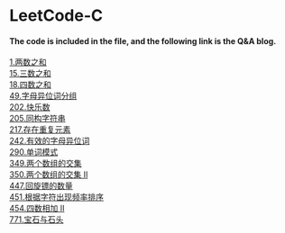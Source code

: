# LeetCode-C
#### The code is included in the file, and the following link is the Q&A blog.<br/>

[1.两数之和](https://messi1002.top/2019/03/22/LeetCode-1-%E4%B8%A4%E6%95%B0%E4%B9%8B%E5%92%8C%EF%BC%88Easy%EF%BC%89C%E8%AF%AD%E8%A8%80%E9%A2%98%E8%A7%A3/)<br/>
[15.三数之和](https://messi1002.top/2019/03/23/LeetCode-15-%E4%B8%89%E6%95%B0%E4%B9%8B%E5%92%8C%EF%BC%88Medium%EF%BC%89C%E8%AF%AD%E8%A8%80%E9%A2%98%E8%A7%A3/)<br/>
[18.四数之和](https://messi1002.top/2019/03/24/LeetCode-18-%E5%9B%9B%E6%95%B0%E4%B9%8B%E5%92%8C%EF%BC%88Medium%EF%BC%89C%E8%AF%AD%E8%A8%80%E9%A2%98%E8%A7%A3/)<br/>
[49.字母异位词分组](https://messi1002.top/2019/03/24/LeetCode-49-%E5%AD%97%E6%AF%8D%E5%BC%82%E4%BD%8D%E8%AF%8D%E5%88%86%E7%BB%84%EF%BC%88Medium%EF%BC%89C%E8%AF%AD%E8%A8%80%E9%A2%98%E8%A7%A3/)<br>
[202.快乐数](https://messi1002.top/2019/03/20/LeetCode-202-%E5%BF%AB%E4%B9%90%E6%95%B0%EF%BC%88Easy%EF%BC%89C%E8%AF%AD%E8%A8%80%E9%A2%98%E8%A7%A3/#more)<br/>
[205.同构字符串](https://messi1002.top/2019/03/21/LeetCode-205-%E5%90%8C%E6%9E%84%E5%AD%97%E7%AC%A6%E4%B8%B2%EF%BC%88Easy%EF%BC%89C%E8%AF%AD%E8%A8%80%E9%A2%98%E8%A7%A3/)<br/>
[217.存在重复元素](https://messi1002.top/2019/03/20/LeetCode-217-%E5%AD%98%E5%9C%A8%E9%87%8D%E5%A4%8D%E5%85%83%E7%B4%A0%EF%BC%88Easy%EF%BC%89C%E8%AF%AD%E8%A8%80%E9%A2%98%E8%A7%A3/)<br/>
[242.有效的字母异位词](https://messi1002.top/2019/03/20/LeetCode-242-%E6%9C%89%E6%95%88%E7%9A%84%E5%AD%97%E6%AF%8D%E5%BC%82%E4%BD%8D%E8%AF%8D%EF%BC%88Easy%EF%BC%89C%E8%AF%AD%E8%A8%80%E9%A2%98%E8%A7%A3/)<br/>
[290.单词模式](https://messi1002.top/2019/03/23/LeetCode-290-%E5%8D%95%E8%AF%8D%E6%A8%A1%E5%BC%8F%EF%BC%88Easy%EF%BC%89C%E8%AF%AD%E8%A8%80%E9%A2%98%E8%A7%A3/)<br/>
[349.两个数组的交集](https://messi1002.top/2019/03/19/LeetCode-349-%E4%B8%A4%E4%B8%AA%E6%95%B0%E7%BB%84%E7%9A%84%E4%BA%A4%E9%9B%86%EF%BC%88Easy%EF%BC%89C%E8%AF%AD%E8%A8%80%E9%A2%98%E8%A7%A3/)<br/>
[350.两个数组的交集 II](https://messi1002.top/2019/03/19/LeetCode-350-%E4%B8%A4%E4%B8%AA%E6%95%B0%E7%BB%84%E7%9A%84%E4%BA%A4%E9%9B%86-II%EF%BC%88Easy%EF%BC%89C%E8%AF%AD%E8%A8%80%E9%A2%98%E8%A7%A3/)<br/>
[447.回旋镖的数量](https://messi1002.top/2019/03/26/LeetCode-447-%E5%9B%9E%E6%97%8B%E9%95%96%E7%9A%84%E6%95%B0%E9%87%8F%EF%BC%88Easy%EF%BC%89C%E8%AF%AD%E8%A8%80%E9%A2%98%E8%A7%A3/)<br/>
[451.根据字符出现频率排序](https://messi1002.top/2019/03/21/LeetCode-451-%E6%A0%B9%E6%8D%AE%E5%AD%97%E7%AC%A6%E5%87%BA%E7%8E%B0%E9%A2%91%E7%8E%87%E6%8E%92%E5%BA%8F%EF%BC%88Medium%EF%BC%89C%E8%AF%AD%E8%A8%80%E9%A2%98%E8%A7%A3/)<br/>
[454.四数相加 Ⅱ](https://messi1002.top/2019/03/24/LeetCode-454-%E5%9B%9B%E6%95%B0%E7%9B%B8%E5%8A%A0-II%EF%BC%88Medium%EF%BC%89C%E8%AF%AD%E8%A8%80%E9%A2%98%E8%A7%A3/)<br/>
[771.宝石与石头](https://messi1002.top/2019/03/23/LeetCode-771-%E5%AE%9D%E7%9F%B3%E4%B8%8E%E7%9F%B3%E5%A4%B4%EF%BC%88Easy%EF%BC%89C%E8%AF%AD%E8%A8%80%E9%A2%98%E8%A7%A3/)<br/>
